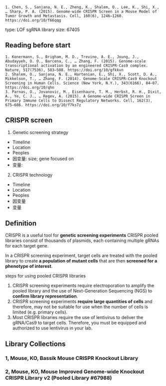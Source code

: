     1. Chen, S., Sanjana, N. E., Zheng, K., Shalem, O., Lee, K., Shi, X., … Sharp, P. A. (2015). Genome-wide CRISPR Screen in a Mouse Model of Tumor Growth and Metastasis. Cell, 160(6), 1246–1260. https://doi.org/10/f66qqg

type: LOF
sgRNA library size: 67405


## Reading before start
	1. Konermann, S., Brigham, M. D., Trevino, A. E., Joung, J., Abudayyeh, O. O., Barcena, C., … Zhang, F. (2015). Genome-scale transcriptional activation by an engineered CRISPR-Cas9 complex. Nature, 517(7536), 583–588. https://doi.org/10/gfkkvn
	2. Shalem, O., Sanjana, N. E., Hartenian, E., Shi, X., Scott, D. A., Mikkelson, T., … Zhang, F. (2014). Genome-Scale CRISPR-Cas9 Knockout Screening in Human Cells. Science (New York, N.Y.), 343(6166), 84–87. https://doi.org/10/qhn
	3. Parnas, O., Jovanovic, M., Eisenhaure, T. M., Herbst, R. H., Dixit, A., Ye, C. J., … Regev, A. (2015). A Genome-wide CRISPR Screen in Primary Immune Cells to Dissect Regulatory Networks. Cell, 162(3), 675–686. https://doi.org/10/f7ks7z


## CRISPR screen

1. Genetic screening strategy
  - Timeline
  - Location
  - Peoples
  - 因变量: size; gene focused on
  - 变量:
2. CRISPR technology
  - Timeline
  - Location
  - Peoples
  - 因变量
  - 变量


## Definition
CRISPR is a useful tool for **genetic screening experiments**
CRISPR pooled libraries consist of thousands of plasmids, each containing multiple gRNAs for each target gene.

In a CRISPR screening experiment, target cells are treated with the pooled library to create **a population of mutant cells** that are then **screened for a phenotype of interest**.


steps for using pooled CRISPR libraries

1. CRISPR screening experiments require electroporation to amplify the pooled library and the use of Next-Generation Sequencing (NGS) to **confirm library representation**.
2. CRISPR screening experiments **require large quantities of cells** and therefore, may not be suitable for use when the number of cells is limited (e.g. primary cells).
3. Most CRISPR libraries require the use of lentivirus to deliver the gRNA/Cas9 to target cells. Therefore, you must be equipped and authorized to use lentivirus in your lab.



## Library Collections

### 1, Mouse, KO, Bassik Mouse CRISPR Knockout Library
### 2, Mouse, KO, Mouse Improved Genome-wide Knockout CRISPR Library v2 (Pooled Library #67988)
